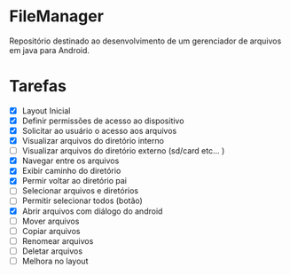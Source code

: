 # FileManager
Repositório destinado ao desenvolvimento de um gerenciador de arquivos em java para Android. 


# Tarefas

- [x] Layout Inicial 
- [x] Definir permissões de acesso ao dispositivo
- [x] Solicitar ao usuário o acesso aos arquivos 
- [x] Visualizar arquivos do diretório interno
- [ ] Visualizar arquivos do diretório externo (sd/card etc... )
- [x] Navegar entre os arquivos
- [x] Exibir caminho do diretório
- [x] Permir voltar ao diretório pai
- [ ] Selecionar arquivos e diretórios 
- [ ] Permitir selecionar todos (botão)
- [x] Abrir arquivos com diálogo do android
- [ ] Mover arquivos 
- [ ] Copiar arquivos
- [ ] Renomear arquivos
- [ ] Deletar arquivos
- [ ] Melhora no layout 
